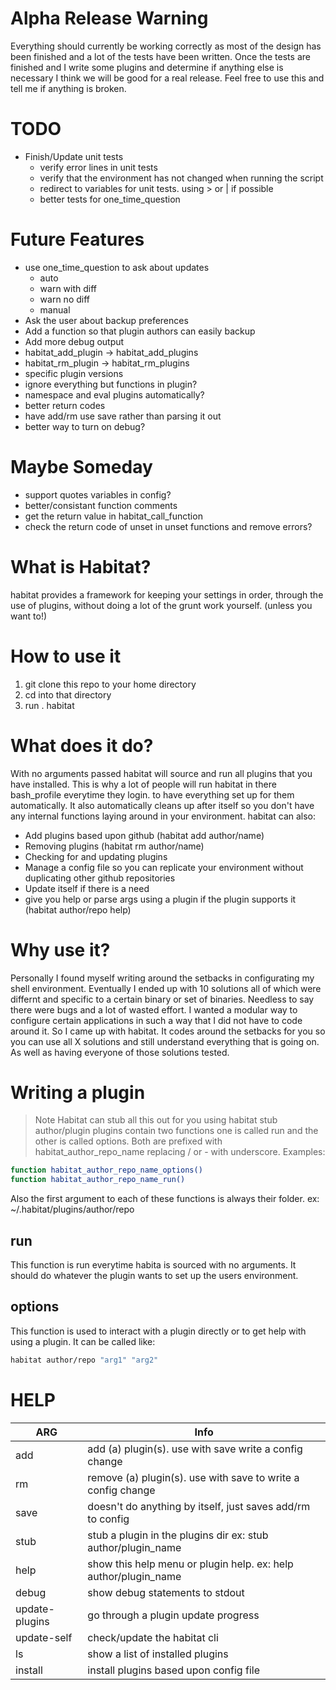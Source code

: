 # Alpha Release Warning
Everything should currently be working correctly as most of the design has been finished and a lot of the tests have been written. Once the tests are finished and I write some plugins and determine if anything else is necessary I think we will be good for a real release. Feel free to use this and tell me if anything is broken.

# TODO
* Finish/Update unit tests
	* verify error lines in unit tests
	* verify that the environment has not changed when running the script
	* redirect to variables for unit tests. using > or | if possible
	* better tests for one_time_question

# Future Features
* use one_time_question to ask about updates
	* auto
	* warn with diff
	* warn no diff
	* manual
* Ask the user about backup preferences
* Add a function so that plugin authors can easily backup
* Add more debug output
* habitat_add_plugin -> habitat_add_plugins
* habitat_rm_plugin -> habitat_rm_plugins
* specific plugin versions
* ignore everything but functions in plugin?
* namespace and eval plugins automatically?
* better return codes
* have add/rm use save rather than parsing it out
* better way to turn on debug?


# Maybe Someday
* support quotes variables in config?
* better/consistant function comments
* get the return value in habitat_call_function
* check the return code of unset in unset functions and remove errors?

# What is Habitat?
habitat provides a framework for keeping your settings in order, through the use of plugins, without doing a lot of the grunt work yourself. (unless you want to!)

# How to use it
1. git clone this repo to your home directory
2. cd into that directory
3. run . habitat

# What does it do?
With no arguments passed habitat will source and run all plugins that you have installed. This is why a lot of people will run habitat in there bash_profile everytime they login. to have everything set up for them automatically. It also automatically cleans up after itself so you don't have any internal functions laying around in your environment. habitat can also:

* Add plugins based upon github (habitat add author/name)
* Removing plugins (habitat rm author/name)
* Checking for and updating plugins
* Manage a config file so you can replicate your environment without duplicating other github repositories
* Update itself if there is a need
* give you help or parse args using a plugin if the plugin supports it (habitat author/repo help)


# Why use it?
Personally I found myself writing around the setbacks in configurating my shell environment. Eventually I ended up with 10 solutions all of which were differnt and specific to a certain binary or set of binaries. Needless to say there were bugs and a lot of wasted effort. I wanted a modular way to configure certain applications in such a way that I did not have to code around it. So I came up with habitat. It codes around the setbacks for you so you can use all X solutions and still understand everything that is going on. As well as having everyone of those solutions tested.

# Writing a plugin
> Note Habitat can stub all this out for you using habitat stub author/plugin
plugins contain two functions one is called run and the other is called options. Both are prefixed with habitat_author_repo_name replacing / or - with underscore. Examples:

```BASH
function habitat_author_repo_name_options()
function habitat_author_repo_name_run()
```

Also the first argument to each of these functions is always their folder. ex: ~/.habitat/plugins/author/repo

## run
This function is run everytime habita is sourced with no arguments. It should do whatever the plugin wants to set up the users environment.

## options
This function is used to interact with a plugin directly or to get help with using a plugin. It can be called like:

```BASH
habitat author/repo "arg1" "arg2"
```

# HELP

| ARG             | Info
|-----------------|---------------------------------------------
| add             | add (a) plugin(s). use with save write a config change
| rm              | remove (a) plugin(s). use with save to write a config change
| save            | doesn't do anything by itself, just saves add/rm to config
| stub            | stub a plugin in the plugins dir ex: stub author/plugin_name
| help            | show this help menu or plugin help. ex: help author/plugin_name
| debug           | show debug statements to stdout
| update-plugins  | go through a plugin update progress
| update-self     | check/update the habitat cli
| ls              | show a list of installed plugins
| install         | install plugins based upon config file
